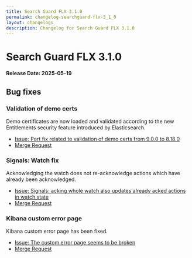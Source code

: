 ```yaml
---
title: Search Guard FLX 3.1.0
permalink: changelog-searchguard-flx-3_1_0
layout: changelogs
description: Changelog for Search Guard FLX 3.1.0
---
```

<!--- Copyright 2024 floragunn GmbH -->

# Search Guard FLX 3.1.0

**Release Date: 2025-05-19**

## Bug fixes

### Validation of demo certs

Demo certificates are now loaded and validated according to the new Entitlements security feature introduced by Elasticsearch.

* [Issue: Port fix related to validation of demo certs from 9.0.0 to 8.18.0](https://git.floragunn.com/search-guard/search-guard-suite-enterprise/-/issues/475)
* [Merge Request](https://git.floragunn.com/search-guard/search-guard-suite-enterprise/-/merge_requests/1161)

### Signals: Watch fix

Acknowledging the watch does not re-acknowledge actions which have already been acknowledged. 

* [Issue: Signals: acking whole watch also updates already acked actions in watch state](https://git.floragunn.com/search-guard/search-guard-suite-enterprise/-/issues/125)
* [Merge Request](https://git.floragunn.com/search-guard/search-guard-suite-enterprise/-/merge_requests/1150)

### Kibana custom error page

Kibana custom error page has been fixed.

* [Issue: The custom error page seems to be broken](https://git.floragunn.com/search-guard/search-guard-kibana-plugin/-/issues/475)
* [Merge Request](https://git.floragunn.com/search-guard/search-guard-kibana-plugin/-/merge_requests/1058)

